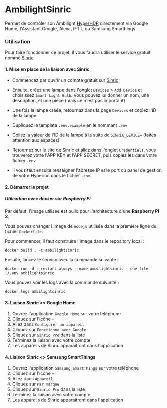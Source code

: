 # AmbilightSinric

Permet de contrôler son Ambilight [HyperHDR](https://github.com/awawa-dev/HyperHDR) directement via Google Home, l'Assistant Google, Alexa, IFTT, ou Samsung Smarthings.

### Utilisation

Pour faire fonctionner ce projet, il vous faudra utiliser le service gratuit nommé [Sinric](https://sinric.pro/).

#### 1. Mise en place de la liaison avec Sinric

- Commencez par ouvrir un compte gratuit sur [Sinric](https://sinric.pro/)
- Ensuite, créez une lampe dans l'onglet `Devices` > `Add Device` et choisissez `Smart Light Bulb`. Vous pouvez lui donner un nom, une description, et une pièce (mais ce n'est pas important)
- Une fois la lampe créée, retournez dans la page `Devices` et copiez l'ID de la lampe

- Dupliquez le template `.env.example` en le nommant `.env`

- Collez la valeur de l'ID de la lampe à la suite de `SINRIC_DEVICE=` (faites attention aux espaces)

- Retournez sur le site de Sinric et allez dans l'onglet `Credentials`, vous trouverez votre l'APP KEY et l'APP SECRET, puis copiez les dans votre fichier `.env`

- Il vous faut ensuite renseigner l'adresse IP et le port du panel de gestion de votre Hyperion dans le fichier `.env`

#### 2. Démarrer le projet

##### Utilisation avec docker sur Raspberry Pi
Par défaut, l'image utilisée est build pour l'architecture d'une **Raspberry Pi 3**.

Vous pouvez changer l'image de ``nodejs`` utilisée dans la première ligne du fichier ``Dockerfile``.

Pour commencer, il faut construire l'image dans le repository local :

`docker build . -t ambilightsinric`

Ensuite, lancez le service avec la commande suivante :

`docker run -d --restart always --name ambilightsinric --env-file ./.env ambilightsinric`

Vous pouvez voir les logs avec la commande suivante :

`docker logs ambilightsinric`

#### 3. Liaison Sinric <> Google Home
1. Ouvrez l'application `Google Home` sur votre téléphone
1. Cliquez sur l'icône `+`
1. Allez dans `Configurer un appareil`
1. Cliquez sur `Fonctionne avec Google`
1. Cliquez sur `Sinric Pro` dans la liste 
1. Terminez la liaison avec votre compte
1. Les appareils de Sinric apparaitront dans l'application

#### 4. Liaison Sinric <> Samsung SmartThings
1. Ouvrez l'application `Samsung SmartThings` sur votre téléphone
1. Cliquez sur l'icône `+`
1. Allez dans `Appareil`
1. Cliquez sur `Par marque`
1. Cliquez sur `Sinric Pro` dans la liste 
1. Terminez la liaison avec votre compte
1. Les appareils de Sinric apparaitront dans l'application
